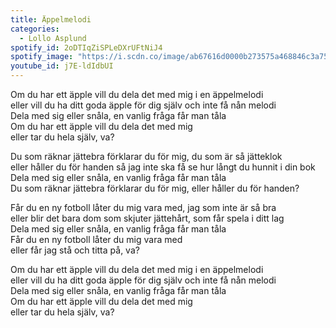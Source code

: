 ```yaml
---
title: Äppelmelodi
categories:
  - Lollo Asplund
spotify_id: 2oDTIqZiSPLeDXrUFtNiJ4
spotify_image: "https://i.scdn.co/image/ab67616d0000b273575a468846c3a75caac9b4cf"
youtube_id: j7E-ldIdbUI
---
```

Om du har ett äpple vill du dela det med mig i en äppelmelodi\
eller vill du ha ditt goda äpple för dig själv och inte få nån melodi\
Dela med sig eller snåla, en vanlig fråga får man tåla\
Om du har ett äpple vill du dela det med mig\
eller tar du hela själv, va?

Du som räknar jättebra förklarar du för mig, du som är så jätteklok\
eller håller du för handen så jag inte ska få se hur långt du hunnit i din bok\
Dela med sig eller snåla, en vanlig fråga får man tåla\
Du som räknar jättebra förklarar du för mig, eller håller du för handen?

Får du en ny fotboll låter du mig vara med, jag som inte är så bra\
eller blir det bara dom som skjuter jättehårt, som får spela i ditt lag\
Dela med sig eller snåla, en vanlig fråga får man tåla\
Får du en ny fotboll låter du mig vara med\
eller får jag stå och titta på, va?

Om du har ett äpple vill du dela det med mig i en äppelmelodi\
eller vill du ha ditt goda äpple för dig själv och inte få nån melodi\
Dela med sig eller snåla, en vanlig fråga får man tåla\
Om du har ett äpple vill du dela det med mig\
eller tar du hela själv, va?
